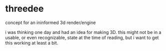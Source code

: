 # threedee
concept for an ininformed 3d render/engine

i was thinking one day and had an idea for making 3D. this might not be in a usable, or even recognizable, state at the time of reading, but i want to get this working at least a bit.
